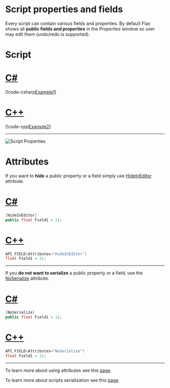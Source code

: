 # Script properties and fields

Every script can contain various fields and properties. By default Flax shows all **public fields and properties** in the *Properties* window so user may edit them (undo/redo is supported).

# Script

# [C#](#tab/code-csharp)
[!code-csharp[Example1](code-examples/properties.cs)]
# [C++](#tab/code-cpp)
[!code-cpp[Example2](code-examples/properties.h)]
***

![Script Properties](media/script-ui.png)

# Attributes

If you want to **hide** a public property or a field simply use [HideInEditor](https://docs.flaxengine.com/api/FlaxEngine.HideInEditorAttribute.html) attribute.

# [C#](#tab/code-csharp)
```cs
[HideInEditor]
public float Field1 = 11;
```
# [C++](#tab/code-cpp)
```cpp
API_FIELD(Attributes="HideInEditor")
float Field1 = 11;
```
***

If you **do not want to serialize** a public property or a field, use the [NoSerialize](https://docs.flaxengine.com/api/FlaxEngine.NoSerializeAttribute.html) attribute.

# [C#](#tab/code-csharp)
```cs
[NoSerialize]
public float Field1 = 11;
```
# [C++](#tab/code-cpp)
```cpp
API_FIELD(Attributes="NoSerialize")
float Field1 = 11;
```
***

To learn more about using attributes see this [page](attributes.md).

To learn more about scripts serialization see this [page](serialization/index.md).
